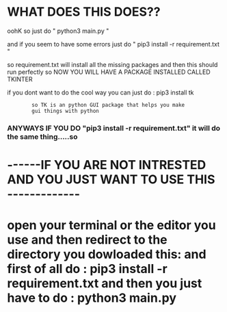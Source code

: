 <h1>WHAT DOES THIS DOES??</h1>

oohK so just do " python3 main.py "

and if you seem to have some errors just do  " pip3 install -r requirement.txt  " 

so requirement.txt will install all the missing packages and then this should run perfectly 
so NOW YOU WILL HAVE A PACKAGE INSTALLED CALLED TKINTER 
 

 if you dont want to do the cool way you can just do :
 			pip3 install tk 

			so TK is an python GUI package that helps you make 
			gui things with python

<h3>ANYWAYS IF YOU DO  "pip3 install -r requirement.txt" it will do the same thing.....so</h3> 

<h1>------IF YOU ARE NOT INTRESTED AND YOU JUST WANT TO USE THIS -------------<h1>

open your terminal or the editor you use and then redirect to the directory you dowloaded this: 
		and first of all do : pip3 install -r requirement.txt
		and then you just have to do : python3 main.py
